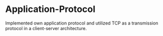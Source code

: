 # Application-Protocol
Implemented own application protocol and utilized TCP as a transmission protocol in a client-server architecture. 
